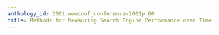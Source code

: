 ```yaml
---
anthology_id: 2001.wwwconf_conference-2001p.60
title: Methods for Measuring Search Engine Performance over Time
---
```

